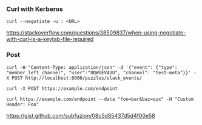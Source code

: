 ### Curl with Kerberos

```
curl --negotiate -u : <URL>
```

https://stackoverflow.com/questions/38509837/when-using-negotiate-with-curl-is-a-keytab-file-required


### Post

```
curl -H "Content-Type: application/json" -d '{"event": {"type": "member_left_channel", "user":"UQWGEV4UU", "channel": "test-meta"}}' -X POST http://localhost:8000/puzzles/slack_events/

curl -X POST https://example.com/endpoint

curl https://example.com/endpoint --data "foo=bar&baz=qux" -H "Custom Header: Foo"
```

https://gist.github.com/subfuzion/08c5d85437d5d4f00e58